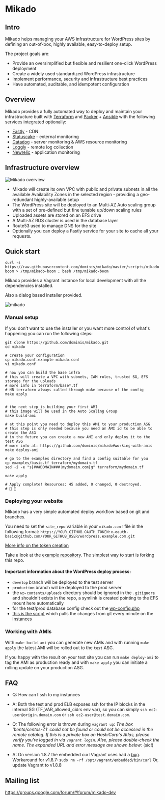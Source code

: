 # Mikado


## Intro

Mikado helps managing your AWS infrastructure for WordPress sites by defining an out-of-box, highly available, easy-to-deploy setup.

The project goals are:
- Provide an oversimplified but flexible and resilient one-click WordPress deployment
- Create a widely used standardized WordPress infrastructure
- Implement performance, security and infrastructure best practices
- Have automated, auditable, and idempotent configuration


## Overview

Mikado provides a fully automated way to deploy and maintain your infrastructure built with [Terraform](https://terraform.io/) and [Packer](https://packer.io/) + [Ansible](https://www.ansible.com/) with the following services integrated optionally:

- [Fastly](https://fastly.com/) - CDN
- [Statuscake](https://statuscake.com/) - external monitoring
- [Datadog](http://datadog.com/) - server monitoring & AWS resource monitoring
- [Loggly](https://loggly.com/) - remote log collection
- [Newrelic](https://newrelic.com/) - application monitoring

## Infrastructure overview

![Mikado overview](https://github.com/dominis/mikado/blob/master/resources/mikado-infra.png)

- Mikado will create its own VPC with public and private subnets in all the available Availability Zones in the selected region - providing a geo-redundant highly-available setup
- The WordPress site will be deployed to an Multi-AZ Auto scaling group with a set of pre-defined but fine tunable up/down scaling rules
- Uploaded assets are stored on an EFS drive
- A Multi-AZ RDS cluster is used in the database layer
- Route53 used to manage DNS for the site
- Optionally you can deploy a Fastly service for your site to cache all your requests.

## Quick start

```
curl -s https://raw.githubusercontent.com/dominis/mikado/master/scripts/mikado-boom > /tmp/mikado-boom ; bash /tmp/mikado-boom
```

Mikado provides a Vagrant instance for local development with all the dependencies installed.

Also a dialog based installer provided.

![mikado](https://cloud.githubusercontent.com/assets/157738/21269257/54795560-c3b2-11e6-90d9-8432dcb38e01.gif)

### Manual setup

If you don't want to use the installer or you want more control of what's happening you can run the following steps:

```
git clone https://github.com/dominis/mikado.git
cd mikado

# create your configuration
cp mikado.conf.example mikado.conf
vi mikado.conf

# now you can build the base infra
# this will create a VPC with subnets, IAM roles, trusted SG, EFS storage for the uploads
# more info in terraform/base*.tf
# NB terraform always called through make because of the config
make apply


# the next step is building your first AMI
# this image will be used in the Auto Scaling Group
make build-ami

# at this point you need to deploy this AMI to your production ASG
# this step is only needed because you need an AMI id to be able to create the ASG
# in the future you can create a new AMI and only deploy it to the test ASG
# more info at: https://github.com/dominis/mikado#working-with-amis
make deploy-ami

# go to the examples directory and find a config suitable for you
cp examples/basic.tf terraform/mydomain.tf
sed -i -e "s|###DOMAIN###|mydomain.com|g" terraform/mydomain.tf

make apply

# Apply complete! Resources: 45 added, 0 changed, 0 destroyed.
# 👏 🍾
```



### Deploying your website

Mikado has a very simple automated deploy workflow based on git and branches.

You need to set the `site_repo` variable in your `mikado.conf` file in the following format: `https://YOUR_GITHUB_OAUTH_TOKEN:x-oauth-basic@github.com/YOUR_GITHUB_USER/wordpress.example.com.git`

[More info on the token creation](https://help.github.com/articles/creating-an-access-token-for-command-line-use/)


Take a look at the [example repository](https://github.com/dominis/wordpress.example.com). The simplest way to start is forking this repo.

#### Important information about the WordPress deploy process:

- `develop` branch will be deployed to the test server
- `production` branch will be deployed to the prod server
- the `wp-contents/uploads` directory should be ignored in the `.gitignore` and shouldn't exists in the repo, a symlink is created pointing to the EFS mount here automatically
- for the test/prod database config check out the [wp-config.php](https://github.com/dominis/wordpress.example.com/blob/develop/wp-config-sample.php#L32-L36)
- [this is the script](https://github.com/dominis/mikado/blob/master/ansible/roles/wordpress/templates/deploy_wordpress.j2) which pulls the changes from git every minute on the instances

### Working with AMIs

With `make build-ami` you can generate new AMIs and with running `make apply` the latest AMI will be rolled out to the `test` ASG.

If you happy with the result on your test site you can run `make deploy-ami` to tag the AMI as production ready and with `make apply` you can initiate a rolling update on your production ASG.

## FAQ

- Q: How can I ssh to my instances
- A: Both the test and prod ELB exposes ssh for the IP blocks in the internal SG (TF_VAR_allowed_cidrs env var), so you can simply `ssh ec2-user@origin.domain.com` or `ssh ec2-user@test.domain.com`.


- Q: The following error is thrown during `vagrant up`:
    _The box 'bento/centos-7.1' could not be found or could not be accessed in the remote catalog. If this is a private box on HashiCorp's Atlas, please verify you're logged in via `vagrant login`. Also, please double-check the name. The expanded URL and error message are shown below:_ (sic!)
- A: On version 1.8.7 the embedded curl Vagrant uses had a [bug](https://github.com/mitchellh/vagrant/issues/7969).
    Workaround for v1.8.7: `sudo rm -rf /opt/vagrant/embedded/bin/curl`
    Or, update Vagrant to v1.8.8

## Mailing list

https://groups.google.com/forum/#!forum/mikado-dev

